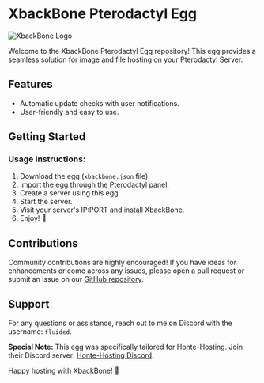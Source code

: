 # XbackBone Pterodactyl Egg

![XbackBone Logo](https://xbackbone.app/img/xbackbone.png)

Welcome to the XbackBone Pterodactyl Egg repository! This egg provides a seamless solution for image and file hosting on your Pterodactyl Server.

## Features
- Automatic update checks with user notifications.
- User-friendly and easy to use.

## Getting Started

### Usage Instructions:

1. Download the egg (`xbackbone.json` file).
2. Import the egg through the Pterodactyl panel.
3. Create a server using this egg.
4. Start the server.
5. Visit your server's IP:PORT and install XbackBone.
6. Enjoy! 🙂

## Contributions

Community contributions are highly encouraged! If you have ideas for enhancements or come across any issues, please open a pull request or submit an issue on our [GitHub repository](https://github.com/fluided/xbackbone-pterodactyl-egg).

## Support

For any questions or assistance, reach out to me on Discord with the username: `fluided`.

**Special Note:** This egg was specifically tailored for Honte-Hosting. Join their Discord server: [Honte-Hosting Discord](https://discord.gg/JwcZfRnzdC).

Happy hosting with XbackBone! 🚀
